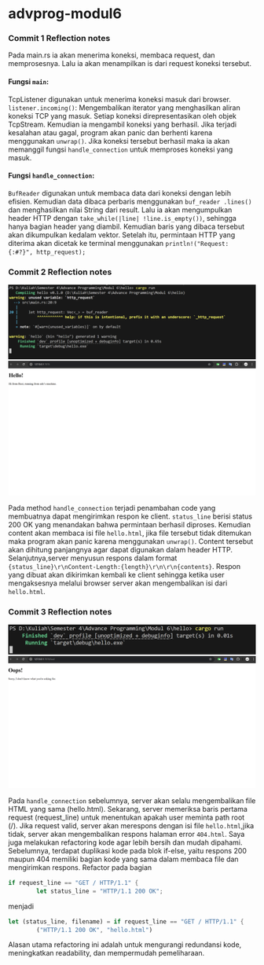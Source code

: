 # advprog-modul6

### Commit 1 Reflection notes

Pada main.rs ia akan menerima koneksi, membaca request, dan memprosesnya. Lalu ia  akan menampilkan is dari request koneksi tersebut.

#### Fungsi `main`:
TcpListener digunakan untuk menerima koneksi masuk dari browser. `listener.incoming()`: Mengembalikan iterator yang menghasilkan aliran koneksi TCP yang masuk. Setiap koneksi direpresentasikan oleh objek TcpStream. Kemudian ia mengambil koneksi yang berhasil. Jika terjadi kesalahan atau gagal, program akan panic dan berhenti karena menggunakan `unwrap()`. Jika koneksi tersebut berhasil maka ia akan memanggil fungsi `handle_connection` untuk memproses koneksi yang masuk.

#### Fungsi `handle_connection`:
`BufReader` digunakan untuk membaca data dari koneksi dengan lebih efisien. Kemudian data dibaca perbaris menggunakan `buf_reader .lines()` dan menghasilkan nilai String dari result. Lalu ia akan mengumpulkan header HTTP dengan `take_while(|line| !line.is_empty())`, sehingga hanya bagian header yang diambil. Kemudian baris yang dibaca tersebut akan dikumpulkan kedalam vektor. Setelah itu, permintaan HTTP yang diterima akan dicetak ke terminal menggunakan `println!("Request: {:#?}", http_request);`

### Commit 2 Reflection notes
![Commit 2(1) screen capture](/assets/images/Commit%202(1).png)
![Commit 2(2) screen capture](/assets/images/Commit%202(2).png)

Pada method `handle_connection` terjadi penambahan code yang membuatnya dapat mengirimkan respon ke client. `status_line` berisi status 200 OK yang menandakan bahwa permintaan berhasil diproses. Kemudian content akan membaca isi file `hello.html`, jika file tersebut tidak ditemukan maka program akan panic karena menggunakan `unwrap()`. Content tersebut akan dihitung panjangnya agar dapat digunakan dalam header HTTP. Selanjutnya,server menyusun respons dalam format `{status_line}\r\nContent-Length:{length}\r\n\r\n{contents}`. Respon yang dibuat akan dikirimkan kembali ke client sehingga ketika user mengaksesnya melalui browser server akan mengembalikan isi dari `hello.html`.

### Commit 3 Reflection notes
![Commit 3(1) screen capture](/assets/images/Commit%203(1).png)
![Commit 3(2) screen capture](/assets/images/Commit%203(2).png)

Pada `handle_connection` sebelumnya, server akan selalu mengembalikan file HTML yang sama (hello.html). Sekarang, server memeriksa baris pertama request (request_line) untuk menentukan apakah user meminta path root (/). Jika request valid, server akan merespons dengan isi file `hello.html`,jika tidak, server akan mengembalikan respons halaman error `404.html`. Saya juga melakukan refactoring kode agar lebih bersih dan mudah dipahami. Sebelumnya, terdapat duplikasi kode pada blok if-else, yaitu respons 200 maupun 404 memiliki bagian kode yang sama dalam membaca file dan mengirimkan respons. Refactor pada bagian 
``` rust
if request_line == "GET / HTTP/1.1" {
        let status_line = "HTTP/1.1 200 OK";
```
menjadi 
``` rust
let (status_line, filename) = if request_line == "GET / HTTP/1.1" {
        ("HTTP/1.1 200 OK", "hello.html")
```
Alasan utama refactoring ini adalah untuk mengurangi redundansi kode, meningkatkan readability, dan mempermudah pemeliharaan.
